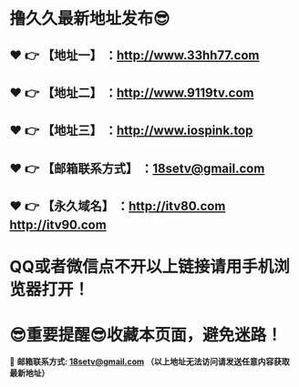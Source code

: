 # 撸久久最新地址发布:sunglasses:
:heart: :point_right: 【地址一】 ：http://www.33hh77.com
------
:heart: :point_right: 【地址二】 ：http://www.9119tv.com
------
:heart: :point_right: 【地址三】 ：http://www.iospink.top
------
:heart: :point_right: 【邮箱联系方式】 ：18setv@gmail.com
------
:heart: :point_right: 【永久域名】 ：http://itv80.com  http://itv90.com
------
# QQ或者微信点不开以上链接请用手机浏览器打开！
# :sunglasses:重要提醒:sunglasses:收藏本页面，避免迷路！
:e-mail: __邮箱联系方式: 18setv@gmail.com （以上地址无法访问请发送任意内容获取最新地址）__
